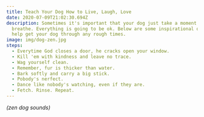 ```yaml
---
title: Teach Your Dog How to Live, Laugh, Love
date: 2020-07-09T21:02:30.694Z
description: Sometimes it's important that your dog just take a moment and
  breathe. Everything is going to be ok. Below are some inspirational quotes to
  help get your dog through any rough times.
image: img/dog-zen.jpg
steps:
  - Everytime God closes a door, he cracks open your window.
  - Kill 'em with kindness and leave no trace.
  - Wag yourself clean.
  - Remember, fur is thicker than water.
  - Bark softly and carry a big stick.
  - Pobody's nerfect.
  - Dance like nobody's watching, even if they are.
  - Fetch. Rinse. Repeat.
---
```

*(zen dog sounds)*